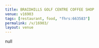 ```yaml
---
title: BRAIDHILLS GOLF CENTRE COFFEE SHOP
venue: v16903
tags: [restaurant, food, "fhrs:663583"]
permalink: /v/16903/
layout: venue
---
```

null